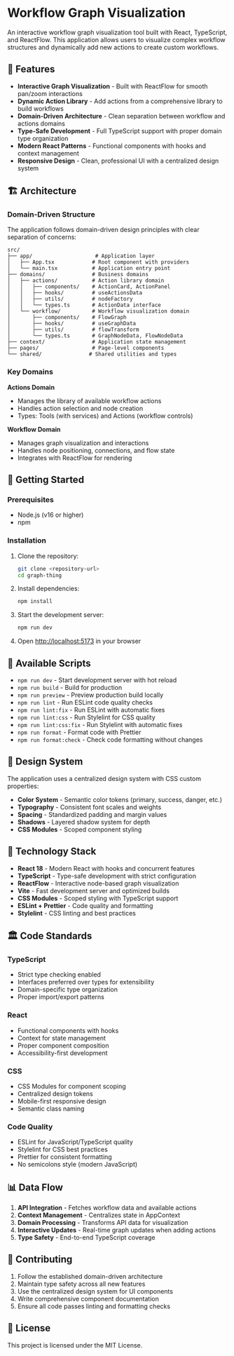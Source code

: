 # Workflow Graph Visualization

An interactive workflow graph visualization tool built with React, TypeScript, and ReactFlow. This application allows users to visualize complex workflow structures and dynamically add new actions to create custom workflows.

## 🎯 Features

- **Interactive Graph Visualization** - Built with ReactFlow for smooth pan/zoom interactions
- **Dynamic Action Library** - Add actions from a comprehensive library to build workflows
- **Domain-Driven Architecture** - Clean separation between workflow and actions domains
- **Type-Safe Development** - Full TypeScript support with proper domain type organization
- **Modern React Patterns** - Functional components with hooks and context management
- **Responsive Design** - Clean, professional UI with a centralized design system

## 🏗️ Architecture

### Domain-Driven Structure
The application follows domain-driven design principles with clear separation of concerns:

```
src/
├── app/                    # Application layer
│   ├── App.tsx            # Root component with providers
│   └── main.tsx           # Application entry point
├── domains/               # Business domains
│   ├── actions/           # Action library domain
│   │   ├── components/    # ActionCard, ActionPanel
│   │   ├── hooks/         # useActionsData
│   │   ├── utils/         # nodeFactory
│   │   └── types.ts       # ActionData interface
│   └── workflow/          # Workflow visualization domain
│       ├── components/    # FlowGraph
│       ├── hooks/         # useGraphData
│       ├── utils/         # flowTransform
│       └── types.ts       # GraphNodeData, FlowNodeData
├── context/               # Application state management
├── pages/                 # Page-level components
└── shared/               # Shared utilities and types
```

### Key Domains

**Actions Domain**
- Manages the library of available workflow actions
- Handles action selection and node creation
- Types: Tools (with services) and Actions (workflow controls)

**Workflow Domain**  
- Manages graph visualization and interactions
- Handles node positioning, connections, and flow state
- Integrates with ReactFlow for rendering

## 🚀 Getting Started

### Prerequisites
- Node.js (v16 or higher)
- npm

### Installation

1. Clone the repository:
   ```bash
   git clone <repository-url>
   cd graph-thing
   ```

2. Install dependencies:
   ```bash
   npm install
   ```

3. Start the development server:
   ```bash
   npm run dev
   ```

4. Open [http://localhost:5173](http://localhost:5173) in your browser

## 📜 Available Scripts

- `npm run dev` - Start development server with hot reload
- `npm run build` - Build for production
- `npm run preview` - Preview production build locally
- `npm run lint` - Run ESLint code quality checks
- `npm run lint:fix` - Run ESLint with automatic fixes
- `npm run lint:css` - Run Stylelint for CSS quality
- `npm run lint:css:fix` - Run Stylelint with automatic fixes
- `npm run format` - Format code with Prettier
- `npm run format:check` - Check code formatting without changes

## 🎨 Design System

The application uses a centralized design system with CSS custom properties:

- **Color System** - Semantic color tokens (primary, success, danger, etc.)
- **Typography** - Consistent font scales and weights  
- **Spacing** - Standardized padding and margin values
- **Shadows** - Layered shadow system for depth
- **CSS Modules** - Scoped component styling

## 🔧 Technology Stack

- **React 18** - Modern React with hooks and concurrent features
- **TypeScript** - Type-safe development with strict configuration
- **ReactFlow** - Interactive node-based graph visualization
- **Vite** - Fast development server and optimized builds
- **CSS Modules** - Scoped styling with TypeScript support
- **ESLint + Prettier** - Code quality and formatting
- **Stylelint** - CSS linting and best practices

## 🏛️ Code Standards

### TypeScript
- Strict type checking enabled
- Interfaces preferred over types for extensibility
- Domain-specific type organization
- Proper import/export patterns

### React
- Functional components with hooks
- Context for state management
- Proper component composition
- Accessibility-first development

### CSS
- CSS Modules for component scoping
- Centralized design tokens
- Mobile-first responsive design
- Semantic class naming

### Code Quality
- ESLint for JavaScript/TypeScript quality
- Stylelint for CSS best practices
- Prettier for consistent formatting
- No semicolons style (modern JavaScript)

## 📊 Data Flow

1. **API Integration** - Fetches workflow data and available actions
2. **Context Management** - Centralizes state in AppContext
3. **Domain Processing** - Transforms API data for visualization
4. **Interactive Updates** - Real-time graph updates when adding actions
5. **Type Safety** - End-to-end TypeScript coverage

## 🤝 Contributing

1. Follow the established domain-driven architecture
2. Maintain type safety across all new features
3. Use the centralized design system for UI components
4. Write comprehensive component documentation
5. Ensure all code passes linting and formatting checks

## 📄 License

This project is licensed under the MIT License.

